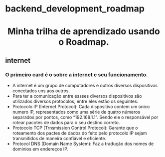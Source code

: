 # backend_development_roadmap
<h1 align="center"> Minha trilha de aprendizado usando o Roadmap. </h1>


<h2>internet</h2>
<h3>O primeiro card é o sobre a internet e seu funcionamento.</h3>

- A internet é um grupo de computadores e outros diversos dispositivos conectados uns aos outros.
- Para ter a comunicação entre essses diversos dispositivos são utilizados diversos protocolos, entre eles estão os seguintes:
-   Protocolo IP (Internet Protocol): Cada dispositivo contem um único numero IP, representados como uma série de quatro números separados por pontos, como “192.168.1.1”. Sendo ele o responsável por rotear pacotes de dados para o seu destino correto.
-   Protocolo TCP (Trnsmission Control Protocol): Garante que o roteamento dos pactes de dados do feito pelo protocolo IP sejam transmitidos de maneira confiável e eficiente. 
-   Protocol DNS (Domain Name System): Faz a tradução dos nomes de dominios em endereços IP.

